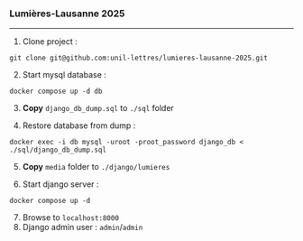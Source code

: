 ### Lumières-Lausanne 2025
---
1. Clone project :
```
git clone git@github.com:unil-lettres/lumieres-lausanne-2025.git
```
2. Start mysql database :
```
docker compose up -d db
```
3. **Copy** ```django_db_dump.sql``` to ```./sql``` folder

5. Restore database from dump :
```
docker exec -i db mysql -uroot -proot_password django_db < ./sql/django_db_dump.sql
```
5. **Copy** ```media``` folder to ```./django/lumieres```
   
6. Start django server :
```
docker compose up -d
```

7. Browse to ```localhost:8000```
8. Django admin user : ```admin```/```admin```